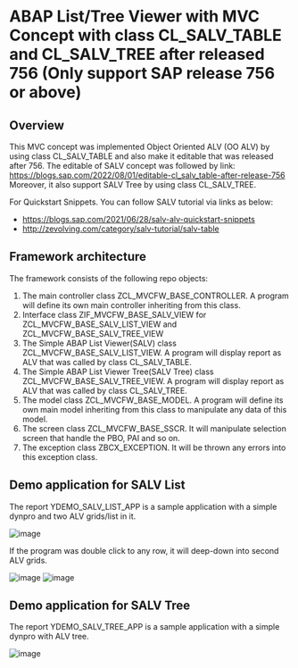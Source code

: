 # ABAP List/Tree Viewer with MVC Concept with class CL_SALV_TABLE and CL_SALV_TREE after released 756 (Only support SAP release 756 or above)
## Overview
This MVC concept was implemented Object Oriented ALV (OO ALV) by using class CL_SALV_TABLE and also make it editable that was released after 756. The editable of SALV concept was followed by link: https://blogs.sap.com/2022/08/01/editable-cl_salv_table-after-release-756
Moreover, it also support SALV Tree by using class CL_SALV_TREE.

For Quickstart Snippets. You can follow SALV tutorial via links as below:
 - https://blogs.sap.com/2021/06/28/salv-alv-quickstart-snippets
 - http://zevolving.com/category/salv-tutorial/salv-table

## Framework architecture
The framework consists of the following repo objects:
  1. The main controller class ZCL_MVCFW_BASE_CONTROLLER. A program will define its own main controller inheriting from this class.
  2. Interface class ZIF_MVCFW_BASE_SALV_VIEW for ZCL_MVCFW_BASE_SALV_LIST_VIEW and ZCL_MVCFW_BASE_SALV_TREE_VIEW
  3. The Simple ABAP List Viewer(SALV) class ZCL_MVCFW_BASE_SALV_LIST_VIEW. A program will display report as ALV that was called by class CL_SALV_TABLE.
  4. The Simple ABAP List Viewer Tree(SALV Tree) class ZCL_MVCFW_BASE_SALV_TREE_VIEW. A program will display report as ALV that was called by class CL_SALV_TREE.
  5. The model class ZCL_MVCFW_BASE_MODEL. A program will define its own main model inheriting from this class to manipulate any data of this model.
  6. The screen class ZCL_MVCFW_BASE_SSCR. It will manipulate selection screen that handle the PBO, PAI and so on.  
  7. The exception class ZBCX_EXCEPTION. It will be thrown any errors into this exception class.

## Demo application for SALV List

The report YDEMO_SALV_LIST_APP is a sample application with a simple dynpro and two ALV grids/list in it.

![image](https://user-images.githubusercontent.com/57941447/200183813-4b2f9699-4a11-494a-9dd1-7c0e754c7304.png)

If the program was double click to any row, it will deep-down into second ALV grids. 

![image](https://user-images.githubusercontent.com/57941447/200185986-353b7912-4894-4f08-a73b-dffae2ae6e99.png)
![image](https://user-images.githubusercontent.com/57941447/200185956-66ded94b-48d2-4cd3-a9d5-067e001a2e7e.png)

## Demo application for SALV Tree
The report YDEMO_SALV_TREE_APP is a sample application with a simple dynpro with ALV tree.

![image](https://user-images.githubusercontent.com/57941447/201536017-3300e992-141f-4254-95fc-adfcd99876ee.png)


